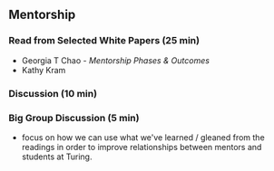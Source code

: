 ## Mentorship

### Read from Selected White Papers (25 min)
* Georgia T Chao - *Mentorship Phases & Outcomes*
* Kathy Kram 

### Discussion (10 min)


### Big Group Discussion (5 min)
* focus on how we can use what we've learned / gleaned from the readings in order to improve relationships between mentors and students at Turing.
